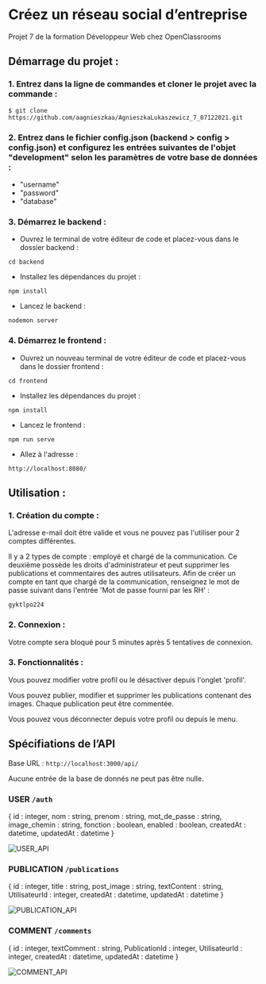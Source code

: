 # Créez un réseau social d’entreprise

Projet 7 de la formation Développeur Web chez OpenClassrooms

## Démarrage du projet :

### 1. Entrez dans la ligne de commandes et cloner le projet avec la commande : 

`$ git clone https://github.com/aagnieszkaa/AgnieszkaLukaszewicz_7_07122021.git`

### 2. Entrez dans le fichier config.json (backend > config > config.json) et configurez les entrées suivantes de l'objet "development" selon les paramètres de votre base de données :

- "username"
- "password"
- "database"

### 3. Démarrez le backend :

- Ouvrez le terminal de votre éditeur de code et placez-vous dans le dossier backend : 

`cd backend`

- Installez les dépendances du projet :

`npm install`

- Lancez le backend :

`nodemon server`

### 4. Démarrez le frontend :

- Ouvrez un nouveau terminal de votre éditeur de code et placez-vous dans le dossier frontend : 

`cd frontend`

- Installez les dépendances du projet :

`npm install`

- Lancez le frontend :

`npm run serve`

- Allez à l'adresse : 

`http://localhost:8080/`

## Utilisation : 

### 1. Création du compte :

L'adresse e-mail doit être valide et vous ne pouvez pas l'utiliser pour 2 comptes différentes.

Il y a 2 types de compte : employé et chargé de la communication. Ce deuxième possède les droits d'administrateur et peut supprimer les publications et commentaires des autres utilisateurs. Afin de créer un compte en tant que chargé de la communication, renseignez le mot de passe suivant dans l'entrée 'Mot de passe fourni par les RH' : 

`gyktlpo224`

### 2. Connexion :

Votre compte sera bloqué pour 5 minutes après 5 tentatives de connexion. 

### 3. Fonctionnalités : 

Vous pouvez modifier votre profil ou le désactiver depuis l'onglet 'profil'.

Vous pouvez publier, modifier et supprimer les publications contenant des images. Chaque publication peut être commentée. 

Vous pouvez vous déconnecter depuis votre profil ou depuis le menu.

## Spécifiations de l’API

Base URL : `http://localhost:3000/api/`

Aucune entrée de la base de donnés ne peut pas être nulle.

### USER `/auth`

{ id : integer, nom : string, prenom : string, mot_de_passe : string, image_chemin : string, fonction : boolean, enabled : boolean, createdAt : datetime, updatedAt : datetime }

![USER_API](https://user-images.githubusercontent.com/81988403/149660331-49a93960-21e8-49ce-a4f8-0ab07204027d.PNG)

### PUBLICATION `/publications`

{ id : integer, title : string, post_image : string, textContent : string, UtilisateurId : integer, createdAt : datetime, updatedAt : datetime }

![PUBLICATION_API](https://user-images.githubusercontent.com/81988403/149657222-ee0af885-f21f-43c1-b136-2e79268d6be8.PNG)

### COMMENT `/comments`

{ id : integer, textComment : string, PublicationId : integer, UtilisateurId : integer, createdAt : datetime, updatedAt : datetime }

![COMMENT_API](https://user-images.githubusercontent.com/81988403/149657240-5085e2bc-4742-4ab7-b3ea-f874a1468f31.PNG)






